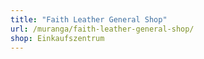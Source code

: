 ```yaml
---
title: "Faith Leather General Shop"
url: /muranga/faith-leather-general-shop/
shop: Einkaufszentrum
---
```


